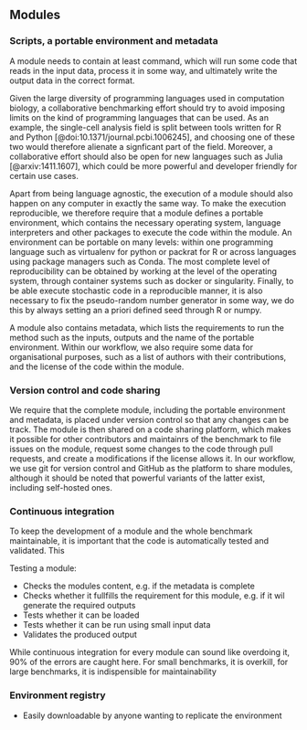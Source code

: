 ## Modules

### Scripts, a portable environment and metadata

A module needs to contain at least command, which will run some code that reads in the input data, process it in some way, and ultimately write the output data in the correct format.

Given the large diversity of programming languages used in computation biology, a collaborative benchmarking effort should try to avoid imposing limits on the kind of programming languages that can be used. As an example, the single-cell analysis field is split between tools written for R and Python [@doi:10.1371/journal.pcbi.1006245], and choosing one of these two would therefore alienate a signficant part of the field. Moreover, a collaborative effort should also be open for new languages such as Julia [@arxiv:1411.1607], which could be more powerful and developer friendly for certain use cases.

Apart from being language agnostic, the execution of a module should also happen on any computer in exactly the same way. To make the execution reproducible, we therefore require that a module defines a portable environment, which contains the necessary operating system, language interpreters and other packages to execute the code within the module. An environment can be portable on many levels: within one programming language such as virtualenv for python or packrat for R or across languages using package managers such as Conda. The most complete level of reproducibility can be obtained by working at the level of the operating system, through container systems such as docker or singularity. Finally, to be able execute stochastic code in a reproducible manner, it is also necessary to fix the pseudo-random number generator in some way, we do this by always setting an a priori defined seed through R or numpy.

A module also contains metadata, which lists the requirements to run the method such as the inputs, outputs and the name of the portable environment. Within our workflow, we also require some data for organisational purposes, such as a list of authors with their contributions, and the license of the code within the module.

### Version control and code sharing

We require that the complete module, including the portable environment and metadata, is placed under version control so that any changes can be track. The module is then shared on a code sharing platform, which makes it possible for other contributors and maintainrs of the benchmark to file issues on the module, request some changes to the code through pull requests, and create a modifications if the license allows it. In our workflow, we use git for version control and GitHub as the platform to share modules, although it should be noted that powerful variants of the latter exist, including self-hosted ones.

### Continuous integration

To keep the development of a module and the whole benchmark maintainable, it is important that the code is automatically tested and validated. This 

Testing a module:

- Checks the modules content, e.g. if the metadata is complete
- Checks whether it fullfills the requirement for this module, e.g. if it wil generate the required outputs
- Tests whether it can be loaded
- Tests whether it can be run using small input data
- Validates the produced output

While continuous integration for every module can sound like overdoing it, 90% of the errors are caught here. For small benchmarks, it is overkill, for large benchmarks, it is indispensible for maintainability

### Environment registry

- Easily downloadable by anyone wanting to replicate the environment
